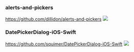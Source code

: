 ### alerts-and-pickers
https://github.com/dillidon/alerts-and-pickers
![](https://github.com/dillidon/alerts-and-pickers/raw/new/Assets/gifs/actionSheet-.gif)

### DatePickerDialog-iOS-Swift
https://github.com/squimer/DatePickerDialog-iOS-Swift
![](https://raw.githubusercontent.com/squimer/DatePickerDialog-iOS-Swift/master/images/screen1.png)
